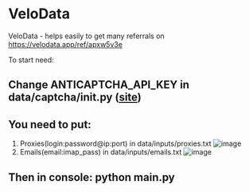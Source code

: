 # VeloData

VeloData - helps easily to get many referrals on https://velodata.app/ref/apxw5v3e

To start need:

## Change ANTICAPTCHA_API_KEY in data/captcha/init.py ([site](http://getcaptchasolution.com/t8yfysqmh3))
## You need to put: 
 1. Proxies(login:password@ip:port) in data/inputs/proxies.txt ![image](https://github.com/MsLolita/VeloData/assets/58307006/a2c95484-52b6-497a-b89e-73b89d953d8c) 
 2. Emails(email:imap_pass) in data/inputs/emails.txt ![image](https://github.com/MsLolita/VeloData/assets/58307006/c94b7013-d256-4a37-8fd7-3f87da02c803) 
## Then in console: python main.py
